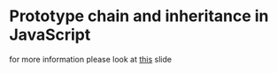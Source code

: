 # Prototype chain and inheritance in JavaScript


for more information please look at [this](https://docs.google.com/presentation/d/e/2PACX-1vSqKLIKe1uyL0ZuBsIW7JoVUkaVpiYMaoXqBMwh6DQl55Wx9PR1nPvfBXFzjzk-MR-aghK7N-6lfiHl/pub?start=false&loop=false&delayms=3000) slide